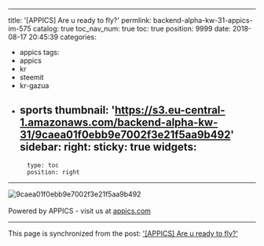 
---
title: '[APPICS] Are u ready to fly?'
permlink: backend-alpha-kw-31-appics-im-575
catalog: true
toc_nav_num: true
toc: true
position: 9999
date: 2018-08-17 20:45:39
categories:
- appics
tags:
- appics
- kr
- steemit
- kr-gazua
- sports
thumbnail: 'https://s3.eu-central-1.amazonaws.com/backend-alpha-kw-31/9caea01f0ebb9e7002f3e21f5aa9b492'
sidebar:
    right:
        sticky: true
widgets:
    -
        type: toc
        position: right
---


![9caea01f0ebb9e7002f3e21f5aa9b492](https://s3.eu-central-1.amazonaws.com/backend-alpha-kw-31/9caea01f0ebb9e7002f3e21f5aa9b492)<br/><br/>Powered by APPICS - visit us at [appics.com](https://appics.com?ref=steemit.com/575)

- - -

This page is synchronized from the post: ['[APPICS] Are u ready to fly?'](https://steemit.com/@donekim/backend-alpha-kw-31-appics-im-575)

